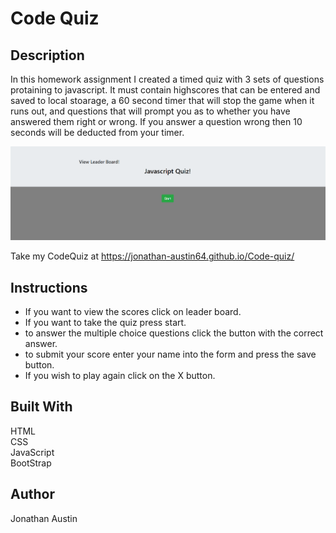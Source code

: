 # Code Quiz
## Description
In this homework assignment I created a timed quiz with 3 sets of questions protaining to javascript. It must contain highscores that can be entered and saved to local stoarage, a 60 second timer that will stop the game when it runs out, and questions that will prompt you as to whether you have answered them right or wrong. If you answer a question wrong then 10 seconds will be deducted from your timer. 

![Code-Quiz](/Img/CodeQuiz.png)

Take my CodeQuiz at
https://jonathan-austin64.github.io/Code-quiz/

## Instructions
* If you want to view the scores click on leader board.
* If you want to take the quiz press start.
* to answer the multiple choice questions click the button with the correct answer.
* to submit your score enter your name into the form and press the save button.
* If you wish to play again click on the X button.

## Built With
HTML  
CSS  
JavaScript   
BootStrap   

## Author
Jonathan Austin

